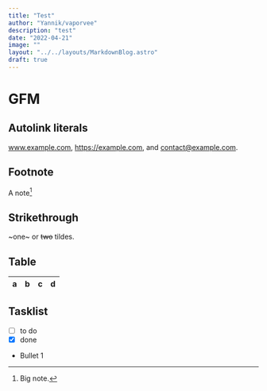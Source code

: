 ```yaml
---
title: "Test"
author: "Yannik/vaporvee"
description: "test"
date: "2022-04-21"
image: ""
layout: "../../layouts/MarkdownBlog.astro"
draft: true
---
```

# GFM

## Autolink literals

www.example.com, https://example.com, and contact@example.com.

## Footnote

A note[^1]

[^1]: Big note.

## Strikethrough

~one~ or ~~two~~ tildes.

## Table

| a | b  |  c |  d  |
| - | :- | -: | :-: |

## Tasklist

* [ ] to do
* [x] done

* Bullet 1